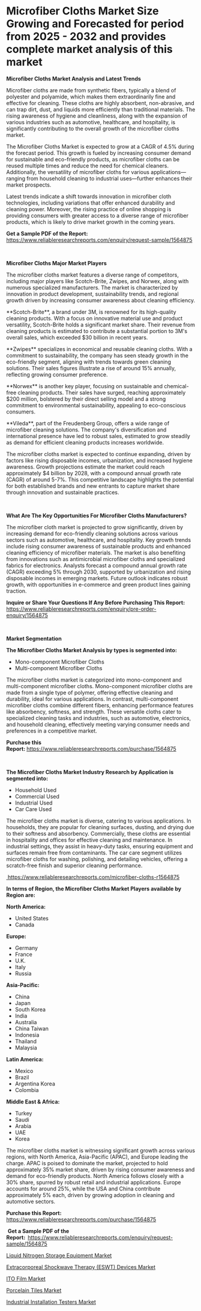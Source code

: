 <p><h1>Microfiber Cloths Market Size Growing and Forecasted for period from 2025 - 2032 and provides complete market analysis of this market</h1></p><p><strong>Microfiber Cloths Market Analysis and Latest Trends</strong></p>
<p><p>Microfiber cloths are made from synthetic fibers, typically a blend of polyester and polyamide, which makes them extraordinarily fine and effective for cleaning. These cloths are highly absorbent, non-abrasive, and can trap dirt, dust, and liquids more efficiently than traditional materials. The rising awareness of hygiene and cleanliness, along with the expansion of various industries such as automotive, healthcare, and hospitality, is significantly contributing to the overall growth of the microfiber cloths market.</p><p>The Microfiber Cloths Market is expected to grow at a CAGR of 4.5% during the forecast period. This growth is fueled by increasing consumer demand for sustainable and eco-friendly products, as microfiber cloths can be reused multiple times and reduce the need for chemical cleaners. Additionally, the versatility of microfiber cloths for various applications—ranging from household cleaning to industrial uses—further enhances their market prospects. </p><p>Latest trends indicate a shift towards innovation in microfiber cloth technologies, including variations that offer enhanced durability and cleaning power. Moreover, the rising practice of online shopping is providing consumers with greater access to a diverse range of microfiber products, which is likely to drive market growth in the coming years.</p></p>
<p><strong>Get a Sample PDF of the Report:&nbsp;</strong> <a href="https://www.reliableresearchreports.com/enquiry/request-sample/1564875?utm_campaign=28&utm_medium=2&utm_source=Github&utm_content=ia&utm_term=30012025&utm_id=microfiber-cloths">https://www.reliableresearchreports.com/enquiry/request-sample/1564875</a></p>
<p>&nbsp;</p>
<p><strong>Microfiber Cloths Major Market Players</strong></p>
<p><p>The microfiber cloths market features a diverse range of competitors, including major players like Scotch-Brite, Zwipes, and Norwex, along with numerous specialized manufacturers. The market is characterized by innovation in product development, sustainability trends, and regional growth driven by increasing consumer awareness about cleaning efficiency.</p><p>**Scotch-Brite**, a brand under 3M, is renowned for its high-quality cleaning products. With a focus on innovative material use and product versatility, Scotch-Brite holds a significant market share. Their revenue from cleaning products is estimated to contribute a substantial portion to 3M's overall sales, which exceeded $30 billion in recent years.</p><p>**Zwipes** specializes in economical and reusable cleaning cloths. With a commitment to sustainability, the company has seen steady growth in the eco-friendly segment, aligning with trends towards green cleaning solutions. Their sales figures illustrate a rise of around 15% annually, reflecting growing consumer preference.</p><p>**Norwex** is another key player, focusing on sustainable and chemical-free cleaning products. Their sales have surged, reaching approximately $200 million, bolstered by their direct selling model and a strong commitment to environmental sustainability, appealing to eco-conscious consumers.</p><p>**Vileda**, part of the Freudenberg Group, offers a wide range of microfiber cleaning solutions. The company's diversification and international presence have led to robust sales, estimated to grow steadily as demand for efficient cleaning products increases worldwide.</p><p>The microfiber cloths market is expected to continue expanding, driven by factors like rising disposable incomes, urbanization, and increased hygiene awareness. Growth projections estimate the market could reach approximately $4 billion by 2028, with a compound annual growth rate (CAGR) of around 5-7%. This competitive landscape highlights the potential for both established brands and new entrants to capture market share through innovation and sustainable practices.</p></p>
<p>&nbsp;</p>
<p><strong>What Are The Key Opportunities For Microfiber Cloths Manufacturers?</strong></p>
<p><p>The microfiber cloth market is projected to grow significantly, driven by increasing demand for eco-friendly cleaning solutions across various sectors such as automotive, healthcare, and hospitality. Key growth trends include rising consumer awareness of sustainable products and enhanced cleaning efficiency of microfiber materials. The market is also benefiting from innovations such as antimicrobial microfiber cloths and specialized fabrics for electronics. Analysts forecast a compound annual growth rate (CAGR) exceeding 5% through 2030, supported by urbanization and rising disposable incomes in emerging markets. Future outlook indicates robust growth, with opportunities in e-commerce and green product lines gaining traction.</p></p>
<p><strong>Inquire or Share Your Questions If Any Before Purchasing This Report:</strong> <a href="https://www.reliableresearchreports.com/enquiry/pre-order-enquiry/1564875?utm_campaign=28&utm_medium=2&utm_source=Github&utm_content=ia&utm_term=30012025&utm_id=microfiber-cloths">https://www.reliableresearchreports.com/enquiry/pre-order-enquiry/1564875</a></p>
<p>&nbsp;</p>
<p><strong>Market Segmentation</strong></p>
<p><strong>The Microfiber Cloths Market Analysis by types is segmented into:</strong></p>
<p><ul><li>Mono-component Microfiber Cloths</li><li>Multi-component Microfiber Cloths</li></ul></p>
<p><p>The microfiber cloths market is categorized into mono-component and multi-component microfiber cloths. Mono-component microfiber cloths are made from a single type of polymer, offering effective cleaning and durability, ideal for various applications. In contrast, multi-component microfiber cloths combine different fibers, enhancing performance features like absorbency, softness, and strength. These versatile cloths cater to specialized cleaning tasks and industries, such as automotive, electronics, and household cleaning, effectively meeting varying consumer needs and preferences in a competitive market.</p></p>
<p><strong>Purchase this Report:&nbsp;</strong><a href="https://www.reliableresearchreports.com/purchase/1564875?utm_campaign=28&utm_medium=2&utm_source=Github&utm_content=ia&utm_term=30012025&utm_id=microfiber-cloths">https://www.reliableresearchreports.com/purchase/1564875</a></p>
<p>&nbsp;</p>
<p><strong>The Microfiber Cloths Market Industry Research by Application is segmented into:</strong></p>
<p><ul><li>Household Used</li><li>Commercial Used</li><li>Industrial Used</li><li>Car Care Used</li></ul></p>
<p><p>The microfiber cloths market is diverse, catering to various applications. In households, they are popular for cleaning surfaces, dusting, and drying due to their softness and absorbency. Commercially, these cloths are essential in hospitality and offices for effective cleaning and maintenance. In industrial settings, they assist in heavy-duty tasks, ensuring equipment and surfaces remain free from contaminants. The car care segment utilizes microfiber cloths for washing, polishing, and detailing vehicles, offering a scratch-free finish and superior cleaning performance.</p></p>
<p><a href="https://www.reliableresearchreports.com/microfiber-cloths-r1564875?utm_campaign=28&utm_medium=2&utm_source=Github&utm_content=ia&utm_term=30012025&utm_id=microfiber-cloths">&nbsp;https://www.reliableresearchreports.com/microfiber-cloths-r1564875</a></p>
<p><strong>In terms of Region, the Microfiber Cloths Market Players available by Region are:</strong></p>
<p>
    <p> <strong> North America: </strong>
        <ul>
            <li>United States</li>
            <li>Canada</li>
        </ul>
        </p> 
    <p> <strong> Europe: </strong>
        <ul>
            <li>Germany</li>
            <li>France</li>
            <li>U.K.</li>
            <li>Italy</li>
            <li>Russia</li>
        </ul>
        </p> 
    <p> <strong> Asia-Pacific: </strong>
        <ul>
            <li>China</li>
            <li>Japan</li>
            <li>South Korea</li>
            <li>India</li>
            <li>Australia</li>
            <li>China Taiwan</li>
            <li>Indonesia</li>
            <li>Thailand</li>
            <li>Malaysia</li>
        </ul>
        </p> 
    <p> <strong> Latin America: </strong>
        <ul>
            <li>Mexico</li>
            <li>Brazil</li>
            <li>Argentina Korea</li>
            <li>Colombia</li>
        </ul>
        </p> 
    <p> <strong> Middle East & Africa: </strong>
        <ul>
            <li>Turkey</li>
            <li>Saudi</li>
            <li>Arabia</li>
            <li>UAE</li>
            <li>Korea</li>
        </ul>
    </p>
    </p>
<p><p>The microfiber cloths market is witnessing significant growth across various regions, with North America, Asia-Pacific (APAC), and Europe leading the charge. APAC is poised to dominate the market, projected to hold approximately 35% market share, driven by rising consumer awareness and demand for eco-friendly products. North America follows closely with a 30% share, spurred by robust retail and industrial applications. Europe accounts for around 25%, while the USA and China contribute approximately 5% each, driven by growing adoption in cleaning and automotive sectors.</p></p>
<p><strong>Purchase this Report: </strong><a href="https://www.reliableresearchreports.com/purchase/1564875?utm_campaign=28&utm_medium=2&utm_source=Github&utm_content=ia&utm_term=30012025&utm_id=microfiber-cloths">https://www.reliableresearchreports.com/purchase/1564875</a></p>
<p>&nbsp;<strong>Get a Sample PDF of the Report:&nbsp;&nbsp;</strong><a href="https://www.reliableresearchreports.com/enquiry/request-sample/1564875?utm_campaign=28&utm_medium=2&utm_source=Github&utm_content=ia&utm_term=30012025&utm_id=microfiber-cloths">https://www.reliableresearchreports.com/enquiry/request-sample/1564875</a></p>
<p><strong></strong></p>
<p><p><a href="https://www.linkedin.com/pulse/market-analysis-report-liquid-nitrogen-storage-equipment-anticipated-0qnnf?utm_campaign=28&utm_medium=2&utm_source=Github&utm_content=ia&utm_term=30012025&utm_id=microfiber-cloths">Liquid Nitrogen Storage Equipment Market</a></p><p><a href="https://www.linkedin.com/pulse/extracorporeal-shockwave-therapy-eswt-devices-market-trends-mziue?utm_campaign=28&utm_medium=2&utm_source=Github&utm_content=ia&utm_term=30012025&utm_id=microfiber-cloths">Extracorporeal Shockwave Therapy (ESWT) Devices Market</a></p><p><a href="https://github.com/abbislposival/Market-Research-Report-List-1/blob/main/ito-film-market.md?utm_campaign=28&utm_medium=2&utm_source=Github&utm_content=ia&utm_term=30012025&utm_id=microfiber-cloths">ITO Film Market</a></p><p><a href="https://github.com/tanekacalderon743/Market-Research-Report-List-1/blob/main/porcelain-tiles-market.md?utm_campaign=28&utm_medium=2&utm_source=Github&utm_content=ia&utm_term=30012025&utm_id=microfiber-cloths">Porcelain Tiles Market</a></p><p><a href="https://www.linkedin.com/pulse/industrial-installation-testers-industry-resonance-45-amplification-xmgoe?utm_campaign=28&utm_medium=2&utm_source=Github&utm_content=ia&utm_term=30012025&utm_id=microfiber-cloths">Industrial Installation Testers Market</a></p></p>